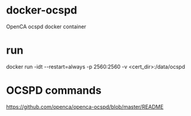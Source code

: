 # docker-ocspd
OpenCA ocspd docker container

# run
docker run -idt --restart=always -p 2560:2560 -v <cert_dir>:/data/ocspd <image>

# OCSPD commands
https://github.com/openca/openca-ocspd/blob/master/README

